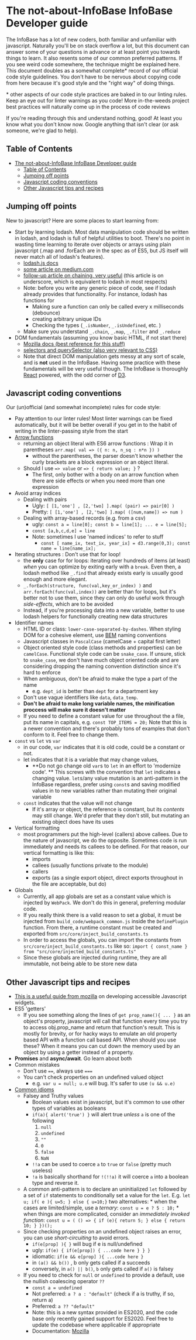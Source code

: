 # The not-about-InfoBase InfoBase Developer guide

The InfoBase has a lot of new coders, both familiar and unfamiliar with javascript. Naturally you'll be on stack overflow a lot, but this document can answer some of your questions in advance or at least point you towards things to learn. It also resents some of our common preferred patterns. If you see weird code somewhere, the technique might be explained here. This document doubles as a somewhat complete\* record of our official code style guidelines. You don't have to be nervous about copying code from here because it's good style and the "right way" of doing things.

\* other aspects of our code style practices are baked in to our linting rules. Keep an eye out for linter warnings as you code! More in-the-weeds project best practices will naturally come up in the process of code reviews

If you're reading through this and understand nothing, good! At least you know what you don't know now. Google anything that isn't clear (or ask someone, we're glad to help).

## Table of Contents

- [The not-about-InfoBase InfoBase Developer guide](#the-not-about-infobase-infobase-developer-guide)
  - [Table of Contents](#table-of-contents)
  - [Jumping off points](#jumping-off-points)
  - [Javascript coding conventions](#javascript-coding-conventions)
  - [Other Javascript tips and recipes](#other-javascript-tips-and-recipes)

## Jumping off points

New to javascript? Here are some places to start learning from:

- Start by learning lodash. Most data manipulation code should be written in lodash, and lodash is full of helpful utilities to boot. There's no point in wasting time learning to iterate over objects or arrays using plain javascript (.map and .forEach are in the spec as of ES5, but JS itself will never match all of lodash's features).
  - [lodash.js docs](https://lodash.com/docs/4.17.11)
  - [some article on medium.com](https://firstdoit.com/reduce-your-problems-with-functional-programming-getting-started-with-underscore-or-lodash-86d78aad6338#.9wid6bo2l)
  - [follow-up article on chaining, very useful](https://firstdoit.com/chain-your-solutions-with-underscore-513fba67ec1f#.8xtlf3qrl) (this article is on underscore, which is equivalent to lodash in most respects)
  - Note: before you write any generic piece of code, see if lodash already provides that functionality. For instance, lodash has functions for
    - Making sure a function can only be called every x milliseconds (debounce)
    - creating arbitrary unique IDs
    - Checking the types (`_.isNumber`, `_.isUndefined`, etc. )
  - Make sure you understand `_.chain`, `_.map`, `_.filter` and `_.reduce`
- DOM fundamentals (assuming you know basic HTML, if not start there)
  - [Mozilla docs (best reference for this stuff)](https://developer.mozilla.org/en-US/docs/Web/API/Document_Object_Model)
  - [selectors and querySelector (also very relevant to CSS)](https://www.kirupa.com/html5/finding_elements_dom_using_querySelector.htm)
  - Note that direct DOM manipulation gets messy at any sort of scale, and is **not** used in the InfoBase. Having some practice with these fundamentals will be very useful though. The InfoBase is thoroughly [React](https://reactjs.org/) powered, with the odd corner of [D3](https://d3js.org/).

## Javascript coding conventions

Our (un)official (and somewhat incomplete) rules for code style:

- Pay attention to our linter rules! Most linter warnings can be fixed automatically, but it will be better overall if you get in to the habit of writing in the linter-passing style from the start
- <u>Arrow functions</u>
  - returning an object literal with ES6 arrow functions : Wrap it in parentheses `arr.map( val => ({ n: n, n_sq : n*n }) )`
    - without the parentheses, the parser doesn't know whether the curly brackets are a block expression or an object literal.
  - Should I use `=> value` or `=> { return value; }` ?
    - The first, only bother with a body on an arrow function when there are side effects or when you need more than one expression
- Avoid array indices
  - Dealing with pairs
    - Ugly: `[ [1,'one'] , [2,'two] ].map( (pair) => pair[0] )`
    - Pretty: `[ [1,'one'] , [2,'two] ].map( ([num,name]) => num )`
  - Dealing with array-based records (e.g. from a csv)
    - ugly: `const a = line[0]; const b = line[1]; ... e = line[5];`
    - `const [a,b,c,d,e] = line`
    - Note: sometimes I use 'named indices' to refer to stuff
      - `const [ name_ix, text_ix, year_ix] = d3.range(0,3); const name = line[name_ix];`
- Iterating structures : Don't use that for loop!
  - the **only** case for for loops: iterating over hundreds of items (at least) _when_ you can optimize by exiting early with a `break`. Even then, a lodash method like `_.find` that already exists early is usually good enough and more elegant.
  - `_.forEach(structure, func(val,key_or_index) )` and `arr.forEach(func(val,index))` are better than for loops, but it's better not to use them, since they can only do useful work through _side-effects_, which are to be avoided
  - Instead, if you're processing data into a new variable, better to use lodash helpers for functionally creating new data structures
- Identifier names
  - HTML ID or class: `lower-case-separated-by-dashes`. When styling DOM for a cohesive element, use [BEM](http://getbem.com/) naming conventions
  - Javascript classes in `PascalCase` (camelCase + capital first letter)
  - Object oriented style code (class methods and properties) can be `camelCase`. Functional style code can be `snake_case`. If unsure, stick to `snake_case`, we don't have much object oriented code and are considering dropping the naming convention distinction since it's hard to enforce
  - When ambiguous, don't be afraid to make the type a part of the name
    - e.g. `dept_id` is better than `dept` for a department key
  - Don't use vague identifiers like `data`, `data_temp`.
  - **Don't be afraid to make long variable names, the minification proccess will make sure it doesn't matter**
  - If you need to define a constant value for use throughout the a file, put its name in capitals, e.g. `const TOP_ITEMS = 20;` Note that this is a newer convention and there's probably tons of examples that don't conform to it. Feel free to change them.
- `const` vs `let` vs `var`
  - in our code, `var` indicates that it is old code, could be a constant or not.
  - let indicates that it is a variable that may change values,
    - **Do not go change old `var`s to `let` in an effort to 'modernize code'. ** This screws with the convention that `let` indicates a changing value. `let`s/any value mutation is an anti-pattern in the InfoBase regardless, prefer using `const`s and saving modified values in to new variables rather than mutating their original variable
  - `const` indicates that the value will not change
    - If it's array or object, the reference is constant, but its _contents_ may still change. We'd prefer that they don't still, but mutating an existing object does have its uses
- Vertical formatting
  - most programmers put the high-level (callers) above callees. Due to the nature of javascript, we do the opposite. Sometimes code is run immediately and needs its callees to be defined. For that reason, our vertical formatting is like this:
    - imports
    - callees (usually functions private to the module)
    - callers
    - exports (as a single export object, direct exports throughout in the file are acceptable, but do)
- Globals
  - Currently, all app globals are set as a constant value which is injected by `WebPack`. We don't do this in general, preferring modular code.
  - If you really think there is a valid reason to set a global, it must be injected from `build_code/webpack_common.js` inside the `DefinePlugin` function. From there, a runtime constant must be created and exported from `src/core/inject_build_constants.ts`
  - In order to access the globals, you can import the constants from `src/core/inject_build_constants.ts` like so: `import { const_name } from "src/core/injected_build_constants.ts"`
  - Since these globals are injected during runtime, they are all immutable, not being able to be store new data

## Other Javascript tips and recipes

- [This is a useful guide from mozilla](https://developer.mozilla.org/en-US/docs/Web/Accessibility/Keyboard-navigable_JavaScript_widgets) on developing accessible Javascript widgets.
- ES5 'getters'
  - If you see something along the lines of `get prop_name(){ ... }` as an object's property, javascript will call that function every time you try to access obj.prop_name and return that function's result. This is mostly for brevity, or for hacky ways to emulate an old property based API with a function call based API. When should you use these? When it means you can cut down the memory used by an object by using a getter instead of a property.
- **Promises** and **async/await**. Go learn about both
- Common mistakes
  - Don't use `==`, always use `===`
  - You can't check properties on an undefined valued object
    - e.g. `var u = null; u.e` will bug. It's safer to use `(u && u.e)`
- <u>Common idioms </u>
  - Falsey and Truthy values
    - Boolean values exist in javascript, but it's common to use other types of variables as booleans
    - `if(a){ alert('true') }` will alert true _unless_ `a` is one of the following
      1. `null`
      2. `undefined`
      3. `""`
      4. `0`
      5. `false`
      6. `NaN`
    - `!!a` can be used to coerce `a` to `true` or `false` (pretty much useless)
    - `!a` is basically shorthand for `!(!!a)` it will coerce `a` into a boolean type and reverse it.
  - A common anti-pattern is to declare an uninitialized `let` followed by a set of `if` statements to conditionally set a value for the `let`. E.g. `let u; if( e ){ u=5; } else { u=10;}` two alternatives: * when the cases are limited/simple, use a *ternary*: `const u = e ? 5 : 10;` * when things are more complicated, consider an _immediately invoked function_: `const u = ( () => { if (e){ return 5; } else { return 10; } })();`
  - Since checking properties on an undefined object raises an error, you can use _short-circuiting_ to avoid errors.
    - `if(e[prop] ){ }` will bug if e is null/undefined
    - ugly: `if(e) { if(e[prop]) { ...code here } } }`
    - idiomatic: `if(e && e[prop] ){ ...code here }`
    - in `(a() && b())` , b only gets called if a succeeds
    - conversely, in `a() || b()`, `b` only gets called if `a()` is falsey
  - If you need to check for `null` or `undefined` to provide a default, use the nullish coalescing operator `??`
    - `const a = undefined`
    - Not preferred: `a ? a : "default"` (check if a is truthy, if so, return a)
    - Preferred: `a ?? "default"`
    - Note: this is a new syntax provided in ES2020, and the code base only recently gained support for ES2020. Feel free to update the codebase where applicable if appropriate
    - Documentation: [Mozilla](https://developer.mozilla.org/en-US/docs/Web/JavaScript/Reference/Operators/Nullish_coalescing_operator)

